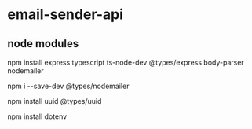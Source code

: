 # email-sender-api

## node modules

npm install express typescript ts-node-dev @types/express body-parser nodemailer

npm i --save-dev @types/nodemailer

npm install uuid @types/uuid

npm install dotenv
